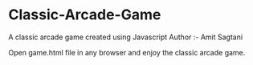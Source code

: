 # Classic-Arcade-Game
A classic arcade game created using Javascript
Author :- Amit Sagtani

Open game.html file in any browser and enjoy the classic arcade game.
